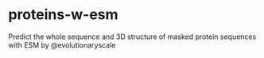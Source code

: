 # proteins-w-esm
Predict the whole sequence and 3D structure of masked protein sequences with ESM by @evolutionaryscale
